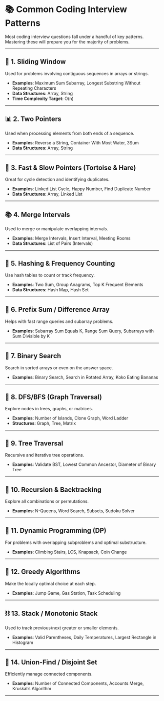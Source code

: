 # 📚 Common Coding Interview Patterns

Most coding interview questions fall under a handful of key patterns. Mastering these will prepare you for the majority of problems.

---

## 🔁 1. Sliding Window
Used for problems involving contiguous sequences in arrays or strings.

- **Examples**: Maximum Sum Subarray, Longest Substring Without Repeating Characters
- **Data Structures**: Array, String
- **Time Complexity Target**: O(n)

---

## 📊 2. Two Pointers
Used when processing elements from both ends of a sequence.

- **Examples**: Reverse a String, Container With Most Water, 3Sum
- **Data Structures**: Array, String

---

## 🥇 3. Fast & Slow Pointers (Tortoise & Hare)
Great for cycle detection and identifying duplicates.

- **Examples**: Linked List Cycle, Happy Number, Find Duplicate Number
- **Data Structures**: Array, Linked List

---

## 📚 4. Merge Intervals
Used to merge or manipulate overlapping intervals.

- **Examples**: Merge Intervals, Insert Interval, Meeting Rooms
- **Data Structures**: List of Pairs (Intervals)

---

## 🧮 5. Hashing & Frequency Counting
Use hash tables to count or track frequency.

- **Examples**: Two Sum, Group Anagrams, Top K Frequent Elements
- **Data Structures**: Hash Map, Hash Set

---

## 🔀 6. Prefix Sum / Difference Array
Helps with fast range queries and subarray problems.

- **Examples**: Subarray Sum Equals K, Range Sum Query, Subarrays with Sum Divisible by K

---

## 🌲 7. Binary Search
Search in sorted arrays or even on the answer space.

- **Examples**: Binary Search, Search in Rotated Array, Koko Eating Bananas

---

## 🔁 8. DFS/BFS (Graph Traversal)
Explore nodes in trees, graphs, or matrices.

- **Examples**: Number of Islands, Clone Graph, Word Ladder
- **Structures**: Graph, Tree, Matrix

---

## 🌳 9. Tree Traversal
Recursive and iterative tree operations.

- **Examples**: Validate BST, Lowest Common Ancestor, Diameter of Binary Tree

---

## 🧵 10. Recursion & Backtracking
Explore all combinations or permutations.

- **Examples**: N-Queens, Word Search, Subsets, Sudoku Solver

---

## 🧠 11. Dynamic Programming (DP)
For problems with overlapping subproblems and optimal substructure.

- **Examples**: Climbing Stairs, LCS, Knapsack, Coin Change

---

## 🧮 12. Greedy Algorithms
Make the locally optimal choice at each step.

- **Examples**: Jump Game, Gas Station, Task Scheduling

---

## ⛓️ 13. Stack / Monotonic Stack
Used to track previous/next greater or smaller elements.

- **Examples**: Valid Parentheses, Daily Temperatures, Largest Rectangle in Histogram

---

## 🌊 14. Union-Find / Disjoint Set
Efficiently manage connected components.

- **Examples**: Number of Connected Components, Accounts Merge, Kruskal’s Algorithm

---
